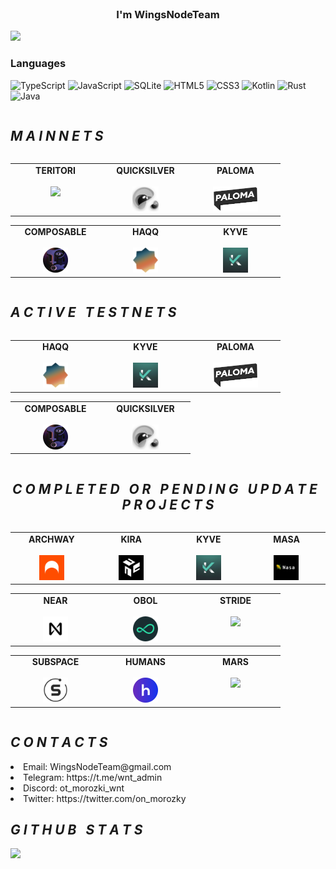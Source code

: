 <img src="https://komarev.com/ghpvc/?username=your-github-antoninab4&style=flat-square&color=blue" alt=""/>

<p align="center">
  <h3 align="center"> I'm    WingsNodeTeam </h3>
</p>

![](https://github-profile-summary-cards.vercel.app/api/cards/profile-details?username=antoninab4&theme=solarized_dark)


<h3>Languages</h3>

![TypeScript](https://img.shields.io/badge/typescript-%23007ACC.svg?style=for-the-badge&logo=typescript&logoColor=white)
![JavaScript](https://img.shields.io/badge/javascript-%23323330.svg?style=for-the-badge&logo=javascript&logoColor=%23F7DF1E)
![SQLite](https://img.shields.io/badge/sqlite-%2307405e.svg?style=for-the-badge&logo=sqlite&logoColor=white)
![HTML5](https://img.shields.io/badge/html5-%23E34F26.svg?style=for-the-badge&logo=html5&logoColor=white)
![CSS3](https://img.shields.io/badge/css3-%231572B6.svg?style=for-the-badge&logo=css3&logoColor=white)
![Kotlin](https://img.shields.io/badge/kotlin-%230095D5.svg?style=for-the-badge&logo=kotlin&logoColor=white)
![Rust](https://img.shields.io/badge/rust-%23000000.svg?style=for-the-badge&logo=rust&logoColor=white)
![Java](https://img.shields.io/badge/java-%23ED8B00.svg?style=for-the-badge&logo=java&logoColor=white)


<!-- https://github.com/Ileriayo/markdown-badges -->


<div align="center">
  <div style="display: flex; align-items: flex-start;">
  <h2><i>M A I N N E T S</i></h2>
  </div>
</div>

<table width="350px" align="center">
    <tbody>
        <tr valign="top">
            <td width="130px" align="center">
            <span><strong>TERITORI</strong></span><br><br />
            <a href="https://www.mintscan.io/teritori/validators/torivaloper1hmedj8s2nd06tjx9yqhnvy2pmkf78vv76gr5pj" target="_blank" rel="noopener noreferrer">
            <img height="40px" src="https://github.com/VitaValeriya/explorer/blob/master/public/logos/teritori.svg">
            </td>
            <td width="130px" align="center">
            <span><strong>QUICKSILVER</strong></span><br><br />
            <a href="https://www.mintscan.io/quicksilver/validators/quickvaloper1wklm0cn5shfq5q06fp5efpj2qzdgca5g0malkf" target="_blank" rel="noopener noreferrer">
            <img height="40px" src="https://github.com/VitaValeriya/explorer/blob/master/public/logos/quicksilver-logo.15feec233d89d5ada7b0.png">
            </td>
            <td width="130px" align="center">
            <span><strong>PALOMA</strong></span><br><br />
            <a href="https://paloma.explorers.guru/validator/palomavaloper108cvju0yxh4dhj7vyntr3yx59r7hf4n7kyzhu4" target="_blank" rel="noopener noreferrer">
            <img height="40px" src="https://github.com/VitaValeriya/explorer/blob/master/public/logos/Paloma_black.png"> </a>
            </td>
          </tr>
    </tbody>
</table>
<table width="320px" align="center">
    <tbody>
        <tr valign="top">
            <td width="130px" align="center">
            <span><strong>COMPOSABLE</strong></span><br><br />
            <a href="https://ping.pub/Centauri/staking/centaurivaloper1xj806ur5e9s2yzaag8wyffp542pkkmdat7ty95" target="_blank" rel="noopener noreferrer">
            <img height="40px" src="https://github.com/VitaValeriya/explorer/blob/master/public/logos/composable.png"> </a>
            </td>
            <td width="130px" align="center">
            <span><strong>HAQQ</strong></span><br><br />
            <a href="https://haqq.explorers.guru/validator/haqqvaloper18k4qjmancvhfy99qjv2uzdxjgjwav0hlwq7rws" target="_blank" rel="noopener noreferrer">
            <img height="40px" src="https://github.com/VitaValeriya/explorer/blob/master/public/logos/haqq.png"> </a>
            </td>
            <td width="130px" align="center">
            <span><strong>KYVE</strong></span><br><br />
            <a href="https://app.kyve.network/#/validators/kyve1mj4k2cxx09ramcp58fqr6nex8gmz6uyczz0ll0" target="_blank" rel="noopener noreferrer">
            <img height="40px" src="https://github.com/VitaValeriya/explorer/blob/master/public/logos/Kyve.png"> </a>
            </td>
        </tr>
    </tbody>
</table>


<div align="center">
  <div style="display: flex; align-items: flex-start;">
  <h2><i>A C T I V E &nbsp; T E S T N E T S</i></h2>
  </div>
</div>

<table width="320px" align="center">
    <tbody>
        <tr valign="top">
            <td width="130px" align="center">
            <span><strong>HAQQ</strong></span><br><br />
            <a href="https://testnet.ping.pub/haqq/staking/haqqvaloper1n7qt0f76ylmvjfr5fkr3ydylsxz8dyzuzwz7eh" target="_blank" rel="noopener noreferrer">
            <img height="40px" src="https://github.com/VitaValeriya/explorer/blob/master/public/logos/haqq.png"> </a>
            </td>
            <td width="130px" align="center">
            <span><strong>KYVE</strong></span><br><br />
            <a href="https://app.kaon.kyve.network/#/validators/kyve1mj4k2cxx09ramcp58fqr6nex8gmz6uyczz0ll0" target="_blank" rel="noopener noreferrer">
            <img height="40px" src="https://github.com/VitaValeriya/explorer/blob/master/public/logos/Kyve.png"> </a>
            </td>
            <td width="130px" align="center">
            <span><strong>PALOMA</strong></span><br><br />
            <a href="https://testnet.paloma.explorers.guru/validator/palomavaloper19svt6tkvnu9wcjfwz2daglnxtm0frcavwjwcqe" target="_blank" rel="noopener noreferrer">
            <img height="40px" src="https://github.com/VitaValeriya/explorer/blob/master/public/logos/Paloma_black.png"> </a>
            </td>
          </tr>
    </tbody>
</table>
<table width="320px" align="center">
    <tbody>
        <tr valign="top">
            <td width="130px" align="center">
            <span><strong>COMPOSABLE</strong></span><br><br />
            <a href="https://explorer.nodex.one/banksy-testnet/staking/centaurivaloper1gwhwj5qh9yr5jdz54q982q7mugnj23hv7ptnwp" target="_blank" rel="noopener noreferrer">
            <img height="40px" src="https://github.com/VitaValeriya/explorer/blob/master/public/logos/composable.png"> </a>
            </td>
            <td width="130px" align="center">
            <span><strong>QUICKSILVER</strong></span><br><br />
            <a href="https://testnet.quicksilver.explorers.guru/validator/quickvaloper193kqrgj8kd5nhufv4cas3cqg9mcvul3uqu4sra" target="_blank" rel="noopener noreferrer">
            <img height="40px" src="https://github.com/VitaValeriya/explorer/blob/master/public/logos/quicksilver-logo.15feec233d89d5ada7b0.png">
            </td>
        </tr>
    </tbody>
</table>

<div align="center">
  <div style="display: flex; align-items: flex-start;">
  <h2><i>C O M P L E T E D &nbsp; O R &nbsp; P E N D I N G &nbsp; U P D A T E &nbsp; P R O J E C T S</i></h2>
  </div>
</div>

<table width="320px" align="center">
    <tbody>
        <tr valign="top">
            <td width="130px" align="center">
            <span><strong>ARCHWAY</strong></span><br><br />
            <a href="https://archway.io" target="_blank" rel="noopener noreferrer">
            <img height="40px" src="https://github.com/VitaValeriya/explorer/blob/master/public/logos/Archway.png"> </a>
            </td>
            <td width="130px" align="center">
            <span><strong>KIRA</strong></span><br><br />
            <a href="https://ipfs.kira.network/ipfs/bafybeiapi3vmiijbgaq3wakuzkgtna2lflcejj7lpoi6qgrx47bseo64yq" target="_blank" rel="noopener noreferrer">
            <img height="40px" src="https://github.com/VitaValeriya/explorer/blob/master/public/logos/Kira.png"> </a>
            </td>
            <td width="130px" align="center">
            <span><strong>KYVE</strong></span><br><br />
            <a href="https://www.kyve.network" target="_blank" rel="noopener noreferrer">
            <img height="40px" src="https://github.com/VitaValeriya/explorer/blob/master/public/logos/Kyve.png"> </a>
            </td>
            <td width="130px" align="center">
            <span><strong>MASA</strong></span><br><br />
            <a href="https://www.masa.finance" target="_blank" rel="noopener noreferrer">
            <img height="40px" src="https://github.com/VitaValeriya/explorer/blob/master/public/logos/Masa.png"> </a>
            </td>
          </tr>
    </tbody>
</table>
<table width="320px" align="center">
    <tbody>
        <tr valign="top">
            <td width="130px" align="center">
            <span><strong>NEAR</strong></span><br><br />
            <a href="https://near.org" target="_blank" rel="noopener noreferrer">
            <img height="40px" src="https://github.com/VitaValeriya/explorer/blob/master/public/logos/Near.png"> </a>
            </td>
            <td width="130px" align="center">
            <span><strong>OBOL</strong></span><br><br />
            <a href="https://obol.tech" target="_blank" rel="noopener noreferrer">
            <img height="40px" src="https://github.com/VitaValeriya/explorer/blob/master/public/logos/Obol.png"> </a>
            </td>
            <td width="130px" align="center">
            <span><strong>STRIDE</strong></span><br><br />
            <a href="https://stride.zone" target="_blank" rel="noopener noreferrer">
            <img height="40px" src="https://github.com/VitaValeriya/explorer/blob/master/public/logos/stride.png"> </a>
            </td>
          </tr>
    </tbody>
</table>
<table width="320px" align="center">
    <tbody>
        <tr valign="top">
            <td width="130px" align="center">
            <span><strong>SUBSPACE</strong></span><br><br />
            <a href="https://subspace.network" target="_blank" rel="noopener noreferrer">
            <img height="40px" src="https://github.com/VitaValeriya/explorer/blob/master/public/logos/Subspace.jfif"> </a>
            </td>
            <td width="130px" align="center">
            <span><strong>HUMANS</strong></span><br><br />
            <a href="https://humans.ai/" target="_blank" rel="noopener noreferrer">
            <img height="40px" src="https://github.com/VitaValeriya/explorer/blob/master/public/logos/h-logo.svg"> </a>
            </td>
            <td width="130px" align="center">
            <span><strong>MARS</strong></span><br><br />
            <a href="https://marsprotocol.io/" target="_blank" rel="noopener noreferrer">
            <img height="40px" src="https://github.com/VitaValeriya/explorer/blob/master/public/logos/mars.png"> </a>
            </td>
        </tr>
    </tbody>
</table>

<div align="center">
  <div style="display: flex; align-items: flex-start;">
  <h2><i>C O N T A C T S</i></h2>
  <br />
  <br />
  </div>
</div>

   <li> Email: WingsNodeTeam@gmail.com</li>
   <li> Telegram: https://t.me/wnt_admin</li>
   <li> Discord: ot_morozki_wnt</li>
   <li> Twitter: https://twitter.com/on_morozky</li>

<div align="center">
  <div style="display: flex; align-items: flex-start;">
  <h2><i>G I T H U B &nbsp; S T A T S</i></h2>
  </div>
</div>

<div align="center">
  <div style="display: flex; align-items: flex-start;">
<br />
<br />
    <img align="top" src="https://github-readme-streak-stats.herokuapp.com/?user=antoninab4&theme=nightowl&date_format=M%20j%5B%2C%20Y%5D"/>
<br />
<br />
  </div>
</div>

